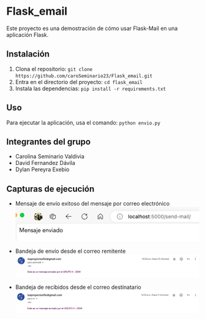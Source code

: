 # Flask_email
Este proyecto es una demostración de cómo usar Flask-Mail en una aplicación Flask.

## Instalación
1. Clona el repositorio: `git clone https://github.com/caroSeminario23/Flask_email.git`
2. Entra en el directorio del proyecto: `cd flask_email`
3. Instala las dependencias: `pip install -r requirements.txt`

## Uso
Para ejecutar la aplicación, usa el comando: `python envio.py`

## Integrantes del grupo
- Carolina Seminario Valdivia
- David Fernandez Dávila
- Dylan Pereyra Exebio

## Capturas de ejecución
- Mensaje de envío exitoso del mensaje por correo electrónico
![Captura de ejecución](./imagenes/imagen_1.png)

- Bandeja de envío desde el correo remitente
![Captura de ejecución](./imagenes/imagen_2.png)

- Bandeja de recibidos desde el correo destinatario
![Captura de ejecución](./imagenes/imagen_3.png)